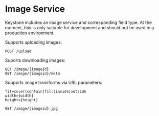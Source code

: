 # Image Service

Keystone includes an image service and corresponding field type. At the moment,
this is only suitable for development and should not be used in a production
environment.

Supports uploading images:

```
POST /upload
```

Suports downloading images:

```
GET /image/{imageid}
GET /image/{imageid}/meta
```

Supports image transforms via URL parameters:

```
fit=cover|contain|fill|inside|outside
width={width}
height={height}
```

```
GET /image/{imageid}.jpg
```
